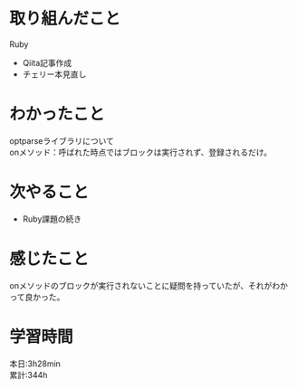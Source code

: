# 取り組んだこと       
Ruby
- Qiita記事作成
- チェリー本見直し
# わかったこと
optparseライブラリについて  
onメソッド：呼ばれた時点ではブロックは実行されず、登録されるだけ。
# 次やること
- Ruby課題の続き
# 感じたこと
onメソッドのブロックが実行されないことに疑問を持っていたが、それがわかって良かった。
# 学習時間  
本日:3h28min  
累計:344h

